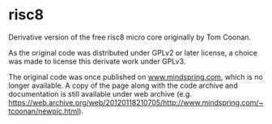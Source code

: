 # risc8
Derivative version of the free risc8 micro core originally by Tom Coonan.

As the original code was distributed under GPLv2 or later license, a choice
was made to license this derivate work under GPLv3.

The original code was once published on www.mindspring.com, which is no
longer available. A copy of the page along with the code archive and
documentation is still available under web archive (e.g.
<https://web.archive.org/web/20120118210705/http://www.mindspring.com/~tcoonan/newpic.html>).
